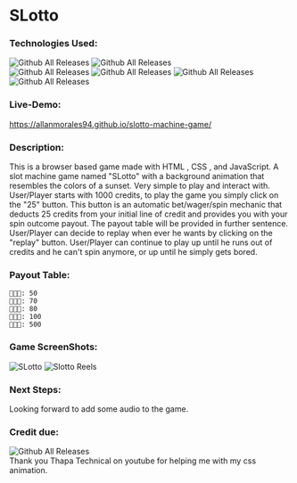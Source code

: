 # SLotto

### Technologies Used:
![Github All Releases](https://img.shields.io/badge/GitHub-100000?style=for-the-badge&logo=github&logoColor=white)
![Github All Releases](https://img.shields.io/badge/mac%20os-000000?style=for-the-badge&logo=apple&logoColor=white
)
<br>
![Github All Releases](https://img.shields.io/badge/HTML5-E34F26?style=for-the-badge&logo=html5&logoColor=white
)
![Github All Releases](https://img.shields.io/badge/CSS3-1572B6?style=for-the-badge&logo=css3&logoColor=white
)
![Github All Releases](https://img.shields.io/badge/JavaScript-F7DF1E?style=for-the-badge&logo=javascript&logoColor=black
)
![Github All Releases](https://img.shields.io/badge/Xcode-007ACC?style=for-the-badge&logo=Xcode&logoColor=white
)

### Live-Demo:
https://allanmorales94.github.io/slotto-machine-game/

### Description:
This is a browser based game made with HTML , CSS , and JavaScript. A slot machine game named "SLotto" with a background animation that resembles the colors of a sunset. Very simple to play and interact with. User/Player starts with 1000 credits, to play the game you simply click on the "25" button. This button is an automatic bet/wager/spin mechanic that deducts 25 credits from your initial line of credit and provides you with your spin outcome payout. The payout table will be provided in further sentence. User/Player can decide to replay when ever he wants by clicking on the "replay" button. User/Player can continue to play up until he runs out of credits and he can't spin anymore, or up until he simply gets bored.

### Payout Table:
    🥭🥭🥭: 50
    🍑🍑🍑: 70
    🍓🍓🍓: 80
    🍉🍉🍉: 100
    🎰🎰🎰: 500

### Game ScreenShots:
![SLotto](https://user-images.githubusercontent.com/115514066/224459434-cf51851b-f3c7-47ba-aced-b5fddb0e7c31.png)
![Slotto Reels](https://user-images.githubusercontent.com/115514066/224459436-837385d1-5374-4b37-a2a8-df2b94effefd.png)

### Next Steps: 
Looking forward to add some audio to the game.

### Credit due:
![Github All Releases](https://img.shields.io/badge/YouTube-FF0000.svg?style=for-the-badge&logo=YouTube&logoColor=white) <br>
Thank you Thapa Technical on youtube for helping me with my css animation.

